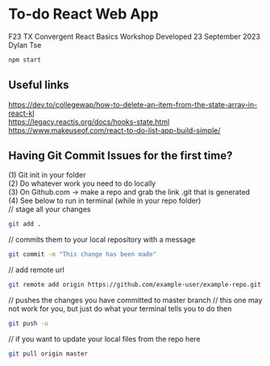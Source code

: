 # To-do React Web App
F23 TX Convergent React Basics Workshop
Developed 23 September 2023
Dylan Tse

```bash
npm start
```

## Useful links
https://dev.to/collegewap/how-to-delete-an-item-from-the-state-array-in-react-kl <br />
https://legacy.reactjs.org/docs/hooks-state.html <br />
https://www.makeuseof.com/react-to-do-list-app-build-simple/ <br />

## Having Git Commit Issues for the first time?
(1) Git init in your folder <br />
(2) Do whatever work you need to do locally <br />
(3) On Github.com -> make a repo and grab the link .git that is generated <br />
(4) See below to run in terminal (while in your repo folder) <br />
  // stage all your changes <br />
  ```bash
  git add . 
  ```

  // commits them to your local repository with a message
  ```bash
  git commit -m "This change has been made"
  ```

  // add remote url
  ```bash
  git remote add origin https://github.com/example-user/example-repo.git
  ```

  // pushes the changes you have committed to master branch
  // this one may not work for you, but just do what your terminal tells you to do then
  ```bash
  git push -u
  ```

  // if you want to update your local files from the repo here
  ```bash
  git pull origin master
  ```
